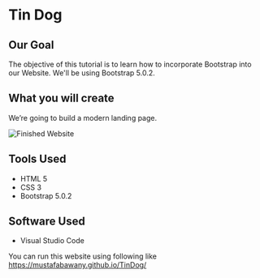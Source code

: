 
# Tin Dog

## Our Goal

The objective of this tutorial is to learn how to incorporate Bootstrap into our Website. We'll be using Bootstrap 5.0.2.


## What you will create

We’re going to build a modern landing page.

![Finished Website](![image](https://user-images.githubusercontent.com/63657424/124291048-94d77b00-db6d-11eb-9bb8-c05dd07aeba8.png)
)

## Tools Used

- HTML 5
- CSS 3
- Bootstrap 5.0.2

## Software Used
- Visual Studio Code

You can run this website using following like https://mustafabawany.github.io/TinDog/

